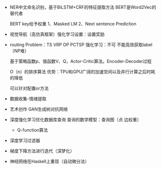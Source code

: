 

+ NER中文命名识别，基于BiLSTM+CRF的特征提取方法 BERT是Word2Vec的替代者

  BERT key给予权重 1、Masked LM 2、Next sentence Prediction

+ 视觉导航（高仿真框架）强化学习设置：设置奖励

+ routing Problem：TS VRP OP PCTSP 强化学习：不可 不能高效获取label（NP难）

  基于策略函数p、值函数V、Q，Actor-Critic算法。Encoder-Decoder过程

  O（n）的排序算法 优势：TPU和GPU广阔的加速空间以及并行计算之后时耗的降低

  可以针对配置or方法

+ 数据收集-情绪提取
+ 艺术创作 GAN生成树对抗网络
+ 深度强化学习优化数据库查询 查询的数学模型：查询图（点 边权重） 
  + Q-function算法

+ 深度学习过滤器
+ 梯度下降方法进行迭代（深梦化）
+ 神经网络在Haskell上重现（自动微分法）